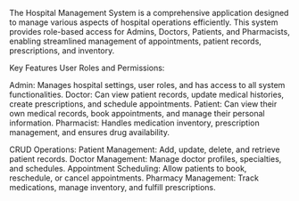 The Hospital Management System is a comprehensive application designed to manage various aspects of hospital operations efficiently. This system provides role-based access for Admins, Doctors, Patients, and Pharmacists, enabling streamlined management of appointments, patient records, prescriptions, and inventory.

Key Features
User Roles and Permissions:

Admin: Manages hospital settings, user roles, and has access to all system functionalities.
Doctor: Can view patient records, update medical histories, create prescriptions, and schedule appointments.
Patient: Can view their own medical records, book appointments, and manage their personal information.
Pharmacist: Handles medication inventory, prescription management, and ensures drug availability.

CRUD Operations:
Patient Management: Add, update, delete, and retrieve patient records.
Doctor Management: Manage doctor profiles, specialties, and schedules.
Appointment Scheduling: Allow patients to book, reschedule, or cancel appointments.
Pharmacy Management: Track medications, manage inventory, and fulfill prescriptions.
